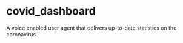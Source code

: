 # covid_dashboard
A voice enabled user agent that delivers up-to-date statistics on the coronavirus
